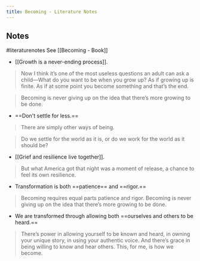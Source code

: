 ```yaml
---
title: Becoming - Literature Notes
---
```

## Notes
#literaturenotes 
See [[Becoming - Book]]
- [[Growth is a never-ending process]].
> Now I think it’s one of the most useless questions an adult can ask a child—What do you want to be when you grow up? As if growing up is finite. As if at some point you become something and that’s the end.

  > Becoming is never giving up on the idea that there’s more growing to be done.
- ==Don't settle for less.==
>There are simply other ways of being.


  >Do we settle for the world as it is, or do we work for the world as it should be?

- [[Grief and resilience live together]].
>But what America got that night was a moment of release, a chance to feel its own resilience.

- Transformation is both ==patience== and ==rigor.==
>Becoming requires equal parts patience and rigor. Becoming is never giving up on the idea that there’s more growing to be done.

- We are transformed through allowing both ==ourselves and others to be heard.==
>There’s power in allowing yourself to be known and heard, in owning your unique story, in using your authentic voice. And there’s grace in being willing to know and hear others. This, for me, is how we become.

